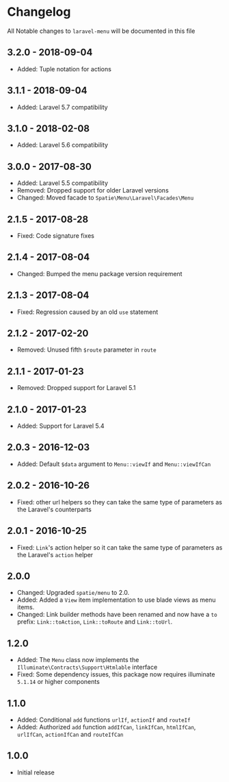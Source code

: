 # Changelog

All Notable changes to `laravel-menu` will be documented in this file

## 3.2.0 - 2018-09-04
- Added: Tuple notation for actions

## 3.1.1 - 2018-09-04
- Added: Laravel 5.7 compatibility

## 3.1.0 - 2018-02-08
- Added: Laravel 5.6 compatibility

## 3.0.0 - 2017-08-30
- Added: Laravel 5.5 compatibility
- Removed: Dropped support for older Laravel versions
- Changed: Moved facade to `Spatie\Menu\Laravel\Facades\Menu`

## 2.1.5 - 2017-08-28
- Fixed: Code signature fixes

## 2.1.4 - 2017-08-04
- Changed: Bumped the menu package version requirement

## 2.1.3 - 2017-08-04
- Fixed: Regression caused by an old `use` statement

## 2.1.2 - 2017-02-20
- Removed: Unused fifth `$route` parameter in `route`

## 2.1.1 - 2017-01-23
- Removed: Dropped support for Laravel 5.1

## 2.1.0 - 2017-01-23
- Added: Support for Laravel 5.4

## 2.0.3 - 2016-12-03
- Added: Default `$data` argument to `Menu::viewIf` and `Menu::viewIfCan`

## 2.0.2 - 2016-10-26
- Fixed: other url helpers so they can take the same type of parameters as the Laravel's counterparts

## 2.0.1 - 2016-10-25
- Fixed: `Link`'s action helper so it can take the same type of parameters as the Laravel's `action` helper

## 2.0.0
- Changed: Upgraded `spatie/menu` to 2.0.
- Added: Added a `View` item implementation to use blade views as menu items.
- Changed: Link builder methods have been renamed and now have a `to` prefix: `Link::toAction`, `Link::toRoute` and `Link::toUrl`.

## 1.2.0
- Added: The `Menu` class now implements the `Illuminate\Contracts\Support\Htmlable` interface
- Fixed: Some dependency issues, this package now requires illuminate `5.1.14` or higher components

## 1.1.0
- Added: Conditional `add` functions `urlIf`, `actionIf` and `routeIf`
- Added: Authorized `add` function `addIfCan`, `linkIfCan`, `htmlIfCan`, `urlIfCan`, `actionIfCan` and `routeIfCan`

## 1.0.0
- Initial release
